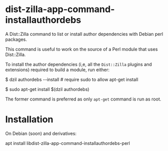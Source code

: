 # dist-zilla-app-command-installauthordebs

A Dist::Zilla command to list or install author dependencies with
Debian perl packages.

This command is useful to work on the source of a Perl module that uses Dist::Zilla.

To install the author dependencies (i,e, all the `Dist::Zilla` plugins
and extensions) required to build a module, run either:

 $ dzil authordebs --install  # require sudo to allow apt-get install

 $ sudo apt-get install $(dzil authordebs)

The former command is preferred as only `apt-get` command is run as root.

# Installation

On Debian (soon) and derivatives:

 apt install libdist-zilla-app-command-installauthordebs-perl





